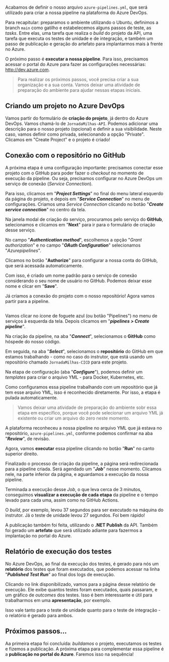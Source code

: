 ﻿Acabamos de definir o nosso arquivo `azure-pipelines.yml`, que será utilizado para criar a nossa pipeline na plataforma do Azure DevOps. 

Para recapitular: preparamos o ambiente utilizando o Ubuntu, definimos a branch `main` como gatilho e estabelecemos alguns passos de teste, as *tasks*. Entre elas, uma tarefa que realiza o *build* do projeto da API, uma tarefa que executa os testes de unidade e de integração, e também um passo de publicação e geração do artefato para implantarmos mais à frente no Azure. 

O próximo passo é **executar a nossa pipeline**. Para isso, precisamos acessar o portal do Azure para fazer as configurações necessárias: http://dev.azure.com. 

> Para realizar os próximos passos, você precisa criar a sua organização e a sua conta. Vamos deixar uma atividade de preparação do ambiente para ajudar nessas etapas iniciais.

## Criando um projeto no Azure DevOps

Vamos partir do formulário de **criação do projeto**, já dentro do Azure DevOps. Vamos chamá-lo de `JornadaMilhas-API`. Podemos adicionar uma descrição para o nosso projeto (opcional) e definir a sua visibilidade. Neste caso, vamos definir como privada, selecionando a opção "Private". Clicamos em "Create Project" e o projeto é criado!

## Conexão com o repositório no GitHub

A próxima etapa é uma configuração importante: precisamos conectar esse projeto com o GitHub para poder fazer o *checkout* no momento de execução da pipeline. Ou seja, precisamos configurar no Azure DevOps um serviço de conexão (*Service Connection*). 

Para isso, clicamos em "***Project Settings***" no final do menu lateral esquerdo da página do projeto, e depois em "***Service Connection***" no menu de configurações. Criamos uma *Service Connection* clicando no botão "***Create service connection***" no centro da tela.

Na janela modal de criação do serviço, procuramos pelo serviço do **GitHub**, selecionamos e clicamos em "**Next**" para ir para o formulário de criação desse serviço.

No campo "***Authentication method***", escolhemos a opção "*Grant authorization*" e no campo "***OAuth Configuration***" selecionamos "*Azurepipelines*". 

Clicamos no botão "**Authorize**" para configurar a nossa conta do GitHub, que será acessada automaticamente. 

Com isso, é criado um nome padrão para o serviço de conexão considerando o seu nome de usuário no GitHub. Podemos deixar esse nome e clicar em "**Save**".

Já criamos a conexão do projeto com o nosso repositório! Agora vamos partir para a pipeline. 

##

Vamos clicar no ícone de foguete azul (ou botão "Pipelines") no menu de serviços à esquerda da tela. Depois clicamos em "***pipelines > Create pipeline***". 

Na criação da pipeline, na aba "***Connect***", selecionamos o **GitHub** como hóspede do nosso código. 

Em seguida, na aba "***Select***", selecionamos o **repositório** do GitHub em que estamos trabalhando - como no caso do instrutor, que está usando um repositório chamado `JornadaMilhas-CICD` para este projeto. 

Na etapa de configuração (aba "***Configure***"), podemos definir um *templates* para criar o arquivo YML - para Docker, Kubernetes, etc. 

Como configuramos essa pipeline trabalhando com um repositório que já tem esse arquivo YML, isso é reconhecido diretamente. Por isso, a etapa é pulada automaticamente. 

> Vamos deixar uma atividade de preparação do ambiente sobr essa etapa em específico, porque você pode selecionar um arquivo YML já existente ou criar um arquivo do zero neste momento. 

A plataforma reconheceu a nossa pipeline no arquivo YML que já estava no repositório, `azure-pipelines.yml`, conforme podemos confirmar na aba "***Review***", de revisão. 

Agora, vamos **executar** essa pipeline clicando no botão "**Run**" no canto superior direito. 

Finalizado o processo de criação da pipeline, a página será redirecionada para a pipeline criada. Será agendado um "***Job***" nesse momento. Clicamos nele, na parte inferior da página, e aguardamos a execução da nossa pipeline.

Terminada a execução desse *Job*, o que leva cerca de 3 minutos, conseguimos **visualizar a execução de cada etapa** da pipeline e o tempo levado para cada uma, assim como no GitHub Actions. 

O *build*, por exemplo, levou 37 segundos para ser executado na máquina do instrutor. Já o teste de unidade levou 27 segundos. Foi bem rápido!

A publicação também foi feita, utilizando o **.NET Publish** da API. Também foi gerado um **artefato** que será utilizado adiante para fazermos a implantação no portal do Azure. 

## Relatório de execução dos testes

No Azure DevOps, ao final da execução dos testes, é gerado para nós um **relatório** dos testes que foram executados, que podemos acessar na linha "***Published Test Run***" ao final dos logs de execução. 

Clicando no link disponibilizado, vamos para a página desse relatório de execução. Ele exibe quantos testes foram executados, quais passaram, e um gráfico de *outcomes* dos testes. Isso é bem interessante e útil para trabalharmos em uma **apresentação**, por exemplo. 

Isso vale tanto para o teste de unidade quanto para o teste de integração - o relatório é gerado para ambos. 

## Próximos passos...

Aa primeira etapa foi concluída: *buildamos* o projeto, executamos os testes e fizemos a publicação. A próxima etapa para complementar essa pipeline é a **publicação no portal do Azure**. Faremos isso na sequência!